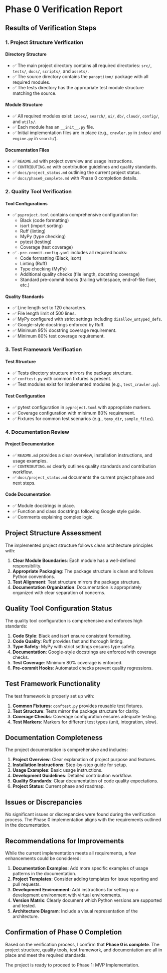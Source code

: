 # Phase 0 Verification Report

## Results of Verification Steps

### 1. Project Structure Verification

#### Directory Structure
- ✅ The main project directory contains all required directories: `src/`, `tests/`, `docs/`, `scripts/`, and `assets/`.
- ✅ The source directory contains the `panoptikon/` package with all required modules.
- ✅ The tests directory has the appropriate test module structure matching the source.

#### Module Structure
- ✅ All required modules exist: `index/`, `search/`, `ui/`, `db/`, `cloud/`, `config/`, and `utils/`.
- ✅ Each module has an `__init__.py` file.
- ✅ Initial implementation files are in place (e.g., `crawler.py` in `index/` and `engine.py` in `search/`).

#### Documentation Files
- ✅ `README.md` with project overview and usage instructions.
- ✅ `CONTRIBUTING.md` with contribution guidelines and quality standards.
- ✅ `docs/project_status.md` outlining the current project status.
- ✅ `docs/phase0_complete.md` with Phase 0 completion details.

### 2. Quality Tool Verification

#### Tool Configurations
- ✅ `pyproject.toml` contains comprehensive configuration for:
  - Black (code formatting)
  - isort (import sorting)
  - Ruff (linting)
  - MyPy (type checking)
  - pytest (testing)
  - Coverage (test coverage)
- ✅ `.pre-commit-config.yaml` includes all required hooks:
  - Code formatting (Black, isort)
  - Linting (Ruff)
  - Type checking (MyPy)
  - Additional quality checks (file length, docstring coverage)
  - Standard pre-commit hooks (trailing whitespace, end-of-file fixer, etc.)

#### Quality Standards
- ✅ Line length set to 120 characters.
- ✅ File length limit of 500 lines.
- ✅ MyPy configured with strict settings including `disallow_untyped_defs`.
- ✅ Google-style docstrings enforced by Ruff.
- ✅ Minimum 95% docstring coverage requirement.
- ✅ Minimum 80% test coverage requirement.

### 3. Test Framework Verification

#### Test Structure
- ✅ Tests directory structure mirrors the package structure.
- ✅ `conftest.py` with common fixtures is present.
- ✅ Test modules exist for implemented modules (e.g., `test_crawler.py`).

#### Test Configuration
- ✅ pytest configuration in `pyproject.toml` with appropriate markers.
- ✅ Coverage configuration with minimum 80% requirement.
- ✅ Fixtures for common test scenarios (e.g., `temp_dir`, `sample_files`).

### 4. Documentation Review

#### Project Documentation
- ✅ `README.md` provides a clear overview, installation instructions, and usage examples.
- ✅ `CONTRIBUTING.md` clearly outlines quality standards and contribution workflow.
- ✅ `docs/project_status.md` documents the current project phase and next steps.

#### Code Documentation
- ✅ Module docstrings in place.
- ✅ Function and class docstrings following Google style guide.
- ✅ Comments explaining complex logic.

## Project Structure Assessment

The implemented project structure follows clean architecture principles with:

1. **Clear Module Boundaries**: Each module has a well-defined responsibility.
2. **Appropriate Packaging**: The package structure is clean and follows Python conventions.
3. **Test Alignment**: Test structure mirrors the package structure.
4. **Documentation Organization**: Documentation is appropriately organized with clear separation of concerns.

## Quality Tool Configuration Status

The quality tool configuration is comprehensive and enforces high standards:

1. **Code Style**: Black and isort ensure consistent formatting.
2. **Code Quality**: Ruff provides fast and thorough linting.
3. **Type Safety**: MyPy with strict settings ensures type safety.
4. **Documentation**: Google-style docstrings are enforced with coverage checks.
5. **Test Coverage**: Minimum 80% coverage is enforced.
6. **Pre-commit Hooks**: Automated checks prevent quality regressions.

## Test Framework Functionality

The test framework is properly set up with:

1. **Common Fixtures**: `conftest.py` provides reusable test fixtures.
2. **Test Structure**: Tests mirror the package structure for clarity.
3. **Coverage Checks**: Coverage configuration ensures adequate testing.
4. **Test Markers**: Markers for different test types (unit, integration, slow).

## Documentation Completeness

The project documentation is comprehensive and includes:

1. **Project Overview**: Clear explanation of project purpose and features.
2. **Installation Instructions**: Step-by-step guide for setup.
3. **Usage Examples**: Basic usage instructions.
4. **Development Guidelines**: Detailed contribution workflow.
5. **Quality Standards**: Clear documentation of code quality expectations.
6. **Project Status**: Current phase and roadmap.

## Issues or Discrepancies

No significant issues or discrepancies were found during the verification process. The Phase 0 implementation aligns with the requirements outlined in the documentation.

## Recommendations for Improvements

While the current implementation meets all requirements, a few enhancements could be considered:

1. **Documentation Examples**: Add more specific examples of usage patterns in the documentation.
2. **Project Templates**: Consider adding templates for issue reporting and pull requests.
3. **Development Environment**: Add instructions for setting up a development environment with virtual environments.
4. **Version Matrix**: Clearly document which Python versions are supported and tested.
5. **Architecture Diagram**: Include a visual representation of the architecture.

## Confirmation of Phase 0 Completion

Based on the verification process, I confirm that **Phase 0 is complete**. The project structure, quality tools, test framework, and documentation are all in place and meet the required standards.

The project is ready to proceed to Phase 1: MVP Implementation. 